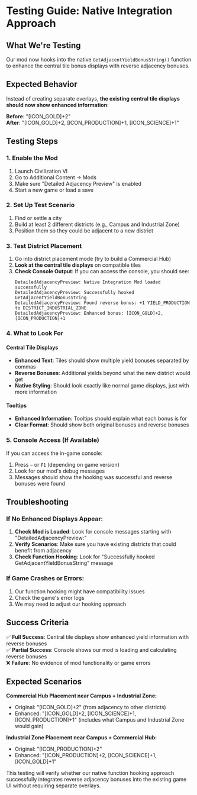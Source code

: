 # Testing Guide: Native Integration Approach

## What We're Testing

Our mod now hooks into the native `GetAdjacentYieldBonusString()` function to enhance the central tile bonus displays with reverse adjacency bonuses.

## Expected Behavior

Instead of creating separate overlays, **the existing central tile displays should now show enhanced information**:

**Before**: "[ICON_GOLD]+2"  
**After**: "[ICON_GOLD]+2, [ICON_PRODUCTION]+1, [ICON_SCIENCE]+1"

## Testing Steps

### 1. Enable the Mod
1. Launch Civilization VI
2. Go to Additional Content → Mods
3. Make sure "Detailed Adjacency Preview" is enabled
4. Start a new game or load a save

### 2. Set Up Test Scenario
1. Find or settle a city
2. Build at least 2 different districts (e.g., Campus and Industrial Zone)
3. Position them so they could be adjacent to a new district

### 3. Test District Placement
1. Go into district placement mode (try to build a Commercial Hub)
2. **Look at the central tile displays** on compatible tiles
3. **Check Console Output**: If you can access the console, you should see:
   ```
   DetailedAdjacencyPreview: Native Integration Mod loaded successfully
   DetailedAdjacencyPreview: Successfully hooked GetAdjacentYieldBonusString
   DetailedAdjacencyPreview: Found reverse bonus: +1 YIELD_PRODUCTION to DISTRICT_INDUSTRIAL_ZONE
   DetailedAdjacencyPreview: Enhanced bonus: [ICON_GOLD]+2, [ICON_PRODUCTION]+1
   ```

### 4. What to Look For

#### Central Tile Displays
- **Enhanced Text**: Tiles should show multiple yield bonuses separated by commas
- **Reverse Bonuses**: Additional yields beyond what the new district would get
- **Native Styling**: Should look exactly like normal game displays, just with more information

#### Tooltips
- **Enhanced Information**: Tooltips should explain what each bonus is for
- **Clear Format**: Should show both original bonuses and reverse bonuses

### 5. Console Access (If Available)
If you can access the in-game console:
1. Press `~` or `F1` (depending on game version)
2. Look for our mod's debug messages
3. Messages should show the hooking was successful and reverse bonuses were found

## Troubleshooting

### If No Enhanced Displays Appear:
1. **Check Mod is Loaded**: Look for console messages starting with "DetailedAdjacencyPreview:"
2. **Verify Scenarios**: Make sure you have existing districts that could benefit from adjacency
3. **Check Function Hooking**: Look for "Successfully hooked GetAdjacentYieldBonusString" message

### If Game Crashes or Errors:
1. Our function hooking might have compatibility issues
2. Check the game's error logs
3. We may need to adjust our hooking approach

## Success Criteria

✅ **Full Success**: Central tile displays show enhanced yield information with reverse bonuses  
✅ **Partial Success**: Console shows our mod is loading and calculating reverse bonuses  
❌ **Failure**: No evidence of mod functionality or game errors

## Expected Scenarios

**Commercial Hub Placement near Campus + Industrial Zone:**
- Original: "[ICON_GOLD]+2" (from adjacency to other districts)
- Enhanced: "[ICON_GOLD]+2, [ICON_SCIENCE]+1, [ICON_PRODUCTION]+1" (includes what Campus and Industrial Zone would gain)

**Industrial Zone Placement near Campus + Commercial Hub:**
- Original: "[ICON_PRODUCTION]+2" 
- Enhanced: "[ICON_PRODUCTION]+2, [ICON_SCIENCE]+1, [ICON_GOLD]+1"

This testing will verify whether our native function hooking approach successfully integrates reverse adjacency bonuses into the existing game UI without requiring separate overlays. 